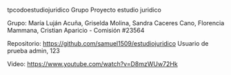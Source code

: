 tpcodoestudiojuridico
Grupo Proyecto estudio juridico

Grupo: María Luján Acuña, Griselda Molina, Sandra Caceres Cano, Florencia Mammana, Cristian Aparicio - Comisión #23564

Repositorio: https://github.com/samuel1509/estudiojuridico Usuario de prueba admin, 123

Video: https://www.youtube.com/watch?v=D8mzWUw72Hk
